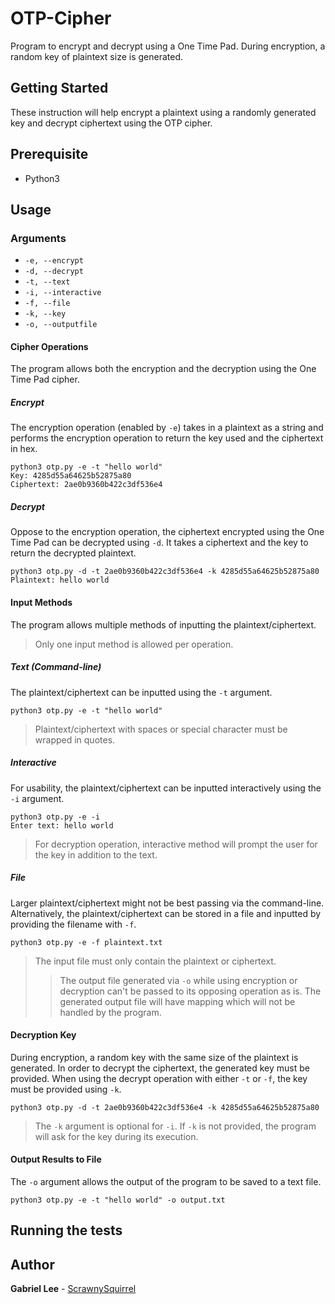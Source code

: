 # OTP-Cipher

Program to encrypt and decrypt using a One Time Pad.
During encryption, a random key of plaintext size is generated.

## Getting Started

These instruction will help encrypt a plaintext using a randomly generated key and decrypt ciphertext using the OTP cipher.

## Prerequisite

* Python3

## Usage
### Arguments
* `-e, --encrypt`
* `-d, --decrypt`
* `-t, --text`
* `-i, --interactive`
* `-f, --file`
* `-k, --key`
* `-o, --outputfile`

#### Cipher Operations
The program allows both the encryption and the decryption using the One Time Pad cipher.

##### Encrypt
The encryption operation (enabled by `-e`) takes in a plaintext as a string and performs the encryption operation to return the key used and the ciphertext in hex.
```
python3 otp.py -e -t "hello world"
Key: 4285d55a64625b52875a80
Ciphertext: 2ae0b9360b422c3df536e4
```

##### Decrypt
Oppose to the encryption operation, the ciphertext encrypted using the One Time Pad can be decrypted using `-d`. It takes a ciphertext and the key to return the decrypted plaintext.
```
python3 otp.py -d -t 2ae0b9360b422c3df536e4 -k 4285d55a64625b52875a80
Plaintext: hello world
```

#### Input Methods
The program allows multiple methods of inputting the plaintext/ciphertext.
> Only one input method is allowed per operation.

##### Text (Command-line)
The plaintext/ciphertext can be inputted using the `-t` argument.
```
python3 otp.py -e -t "hello world"
```
> Plaintext/ciphertext with spaces or special character must be wrapped in quotes.

##### Interactive
For usability, the plaintext/ciphertext can be inputted interactively using the `-i` argument.
```
python3 otp.py -e -i
Enter text: hello world
```
> For decryption operation, interactive method will prompt the user for the key in addition to the text.

##### File
Larger plaintext/ciphertext might not be best passing via the command-line. Alternatively, the plaintext/ciphertext can be stored in a file and inputted by providing the filename with `-f`.
```
python3 otp.py -e -f plaintext.txt
```
> The input file must only contain the plaintext or ciphertext.
>> The output file generated via `-o` while using encryption or decryption can't be passed to its opposing operation as is.
> The generated output file will have mapping which will not be handled by the program.

#### Decryption Key
During encryption, a random key with the same size of the plaintext is generated. In order to decrypt the ciphertext, the generated key must be provided.
When using the decrypt operation with either `-t` or `-f`, the key must be provided using `-k`.
```
python3 otp.py -d -t 2ae0b9360b422c3df536e4 -k 4285d55a64625b52875a80
```
> The `-k` argument is optional for `-i`. If `-k` is not provided, the program will ask for the key during its execution.

#### Output Results to File
The `-o` argument allows the output of the program to be saved to a text file.
```
python3 otp.py -e -t "hello world" -o output.txt
```

## Running the tests

## Author

**Gabriel Lee** - [ScrawnySquirrel](https://github.com/ScrawnySquirrel)
